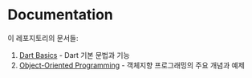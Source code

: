 # Documentation

이 레포지토리의 문서들:

1. [Dart Basics](./docs/dart_basics.md) - Dart 기본 문법과 기능
2. [Object-Oriented Programming](./docs/object_oriented_programming.md) - 객체지향 프로그래밍의 주요 개념과 예제